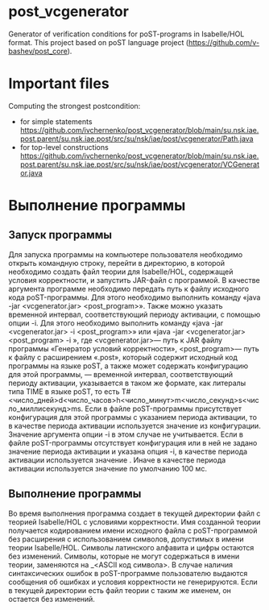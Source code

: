 # post_vcgenerator
Generator of verification conditions for poST-programs in Isabelle/HOL format. This project based on poST language project (https://github.com/v-bashev/post_core).
# Important files
Computing the strongest postcondition:
- for simple statements https://github.com/ivchernenko/post_vcgenerator/blob/main/su.nsk.iae.post.parent/su.nsk.iae.post/src/su/nsk/iae/post/vcgenerator/Path.java
- for top-level constructions https://github.com/ivchernenko/post_vcgenerator/blob/main/su.nsk.iae.post.parent/su.nsk.iae.post/src/su/nsk/iae/post/vcgenerator/VCGenerator.java

# Выполнение программы
## Запуск программы
Для запуска программы на компьютере пользователя необходимо открыть командную строку, перейти в директорию, в которой необходимо создать файл теории для Isabelle/HOL, содержащей условия корректности, и запустить JAR-файл с программой. В качестве аргумента программе необходимо передать путь к файлу исходного кода poST-программы. Для этого необходимо выполнить команду «java -jar <vcgenerator.jar> <post_program>». Также можно указать временной интервал, соответствующий периоду активации, с помощью опции -i. Для этого необходимо выполнить команду «java -jar <vcgenerator.jar> -i <interval> <post_program>» или «java -jar <vcgenerator.jar> <post_program> -i <interval>», где <vcgenerator.jar>— путь к JAR файлу программы «Генератор условий корректности», <post_program>— путь к файлу с расширением «.post», который содержит исходный код программы на языке poST, а также может содержать конфигурацию для этой программы, <interval>— временной интервал, соответствующий периоду активации, указывается в таком же формате, как литералы типа TIME в языке poST, то есть T#<число_дней>d<число_часов>h<число_минут>m<число_секунд>s<число_миллисекунд>ms.
Если в файле poST-программы присутствует конфигурация для этой программы с указанием периода активации, то в качестве периода активации используется значение из конфигурации. Значение аргумента опции -i в этом случае не учитывается. Если в файле poST-программы отсутствует конфигурация или в ней не задано значение периода активации и указана опция -i, в качестве периода активации используется значение <interval>. Иначе в качестве периода активации используется значение по умолчанию 100 мс.
## Выполнение программы
Во время выполнения программа создает в текущей директории файл с теорией Isabelle/HOL с условиями корректности. Имя созданной теории получается кодированием имени исходного файла с poST-программой без расширения с использованием символов, допустимых в имени теории Isabelle/HOL. Символы латинского алфавита и цифры остаются без изменений. Символы, которые не могут содержаться в имени теории, заменяются на _<ASCII  код символа>.
В случае наличия синтаксических ошибок в poST-программе пользователю выдаются сообщения об ошибках и условия корректности не генерируются. Если в текущей директории есть файл теории с таким же именем, он остается без изменений. 

